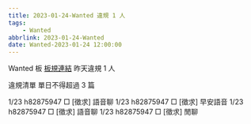 ```yaml
---
title: 2023-01-24-Wanted 違規 1 人
tags:
    - Wanted
abbrlink: 2023-01-24-Wanted
date: Wanted-2023-01-24 12:00:00
---
```

Wanted 板 [板規連結](https://www.ptt.cc/bbs/Wanted/M.1608829773.A.D3B.html)
昨天違規 1 人
<!-- more -->

違規清單
單日不得超過 3 篇

1/23 h82875947 □ [徵求] 語音聊
1/23 h82875947 □ [徵求] 早安語音
1/23 h82875947 □ [徵求] 語音聊
1/23 h82875947 □ [徵求] 閒聊